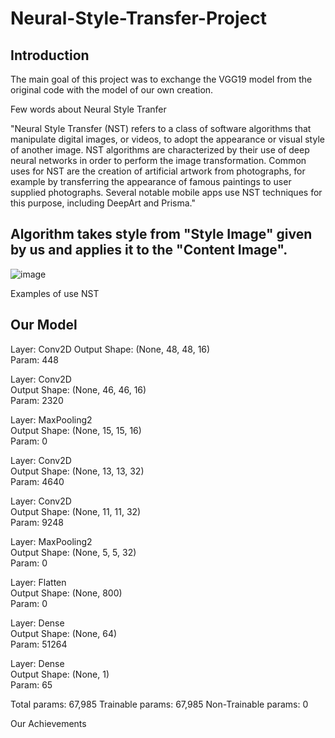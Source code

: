 # Neural-Style-Transfer-Project

## <b>Introduction</b>

The main goal of this project was to exchange the VGG19 model from the original code with the model of our own creation. 

Few words about Neural Style Tranfer 

"Neural Style Transfer (NST) refers to a class of software algorithms that manipulate digital images, or videos, to adopt the appearance or visual style of another image. NST algorithms are characterized by their use of deep neural networks in order to perform the image transformation. Common uses for NST are the creation of artificial artwork from photographs, for example by transferring the appearance of famous paintings to user supplied photographs. Several notable mobile apps use NST techniques for this purpose, including DeepArt and Prisma."

## Algorithm takes style from "Style Image" given by us and applies it to the "Content Image".
![image](https://sandipanweb.files.wordpress.com/2018/01/louvre_generated.png?w=676)

Examples of use NST

## Our Model
Layer: Conv2D 
Output Shape: (None, 48, 48, 16)  
Param: 448

Layer: Conv2D       
Output Shape: (None, 46, 46, 16)  
Param: 2320

Layer: MaxPooling2  
Output Shape: (None, 15, 15, 16)  
Param: 0

Layer: Conv2D       
Output Shape: (None, 13, 13, 32)  
Param: 4640

Layer: Conv2D       
Output Shape: (None, 11, 11, 32)  
Param: 9248

Layer: MaxPooling2  
Output Shape: (None, 5, 5, 32)    
Param: 0

Layer: Flatten      
Output Shape: (None, 800)         
Param: 0 

Layer: Dense        
Output Shape: (None, 64)          
Param: 51264

Layer: Dense        
Output Shape: (None, 1)           
Param: 65

Total params: 67,985
Trainable params: 67,985
Non-Trainable params: 0

Our Achievements 
